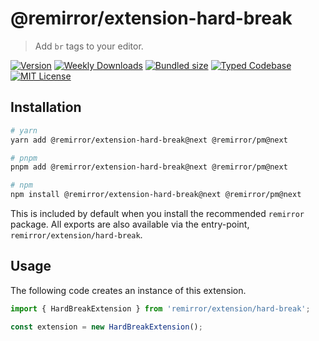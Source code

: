 # @remirror/extension-hard-break

> Add `br` tags to your editor.

[![Version][version]][npm] [![Weekly Downloads][downloads-badge]][npm] [![Bundled size][size-badge]][size] [![Typed Codebase][typescript]](#) [![MIT License][license]](#)

[version]: https://flat.badgen.net/npm/v/@remirror/extension-hard-break/next
[npm]: https://npmjs.com/package/@remirror/extension-hard-break/v/next
[license]: https://flat.badgen.net/badge/license/MIT/purple
[size]: https://bundlephobia.com/result?p=@remirror/extension-hard-break@next
[size-badge]: https://flat.badgen.net/bundlephobia/minzip/@remirror/extension-hard-break
[typescript]: https://flat.badgen.net/badge/icon/TypeScript?icon=typescript&label
[downloads-badge]: https://badgen.net/npm/dw/@remirror/extension-hard-break/red?icon=npm

## Installation

```bash
# yarn
yarn add @remirror/extension-hard-break@next @remirror/pm@next

# pnpm
pnpm add @remirror/extension-hard-break@next @remirror/pm@next

# npm
npm install @remirror/extension-hard-break@next @remirror/pm@next
```

This is included by default when you install the recommended `remirror` package. All exports are also available via the entry-point, `remirror/extension/hard-break`.

## Usage

The following code creates an instance of this extension.

```ts
import { HardBreakExtension } from 'remirror/extension/hard-break';

const extension = new HardBreakExtension();
```
